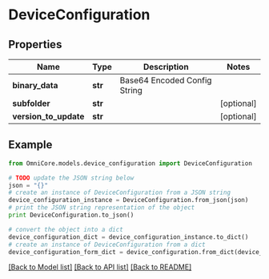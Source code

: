 # DeviceConfiguration


## Properties
Name | Type | Description | Notes
------------ | ------------- | ------------- | -------------
**binary_data** | **str** | Base64 Encoded Config String | 
**subfolder** | **str** |  | [optional] 
**version_to_update** | **str** |  | [optional] 

## Example

```python
from OmniCore.models.device_configuration import DeviceConfiguration

# TODO update the JSON string below
json = "{}"
# create an instance of DeviceConfiguration from a JSON string
device_configuration_instance = DeviceConfiguration.from_json(json)
# print the JSON string representation of the object
print DeviceConfiguration.to_json()

# convert the object into a dict
device_configuration_dict = device_configuration_instance.to_dict()
# create an instance of DeviceConfiguration from a dict
device_configuration_form_dict = device_configuration.from_dict(device_configuration_dict)
```
[[Back to Model list]](../README.md#documentation-for-models) [[Back to API list]](../README.md#documentation-for-api-endpoints) [[Back to README]](../README.md)


